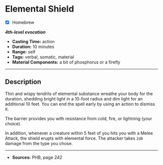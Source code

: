 # Elemental Shield
- [x] Homebrew

***4th-level evocation***
- **Casting Time:** action
- **Duration:** 10 minutes
- **Range:** self
- **Tags:** verbal, somatic, material
- **Material Components:** a bit of phosphorus or a firefly

---

## Description
Thin and wispy tendrils of elemental substance wreathe your body for the duration, shedding bright light in a 10-foot radius and dim light for an additional 10 feet.
You can end the spell early by using an action to dismiss it.

The barrier provides you with resistance from cold, fire, or lightning (your choice).

In addition, whenever a creature within 5 feet of you hits you with a Melee Attack, the shield erupts with elemental force.
The attacker takes `2d8` damage from the type you chose.

---

- **Sources:** PHB, page 242
